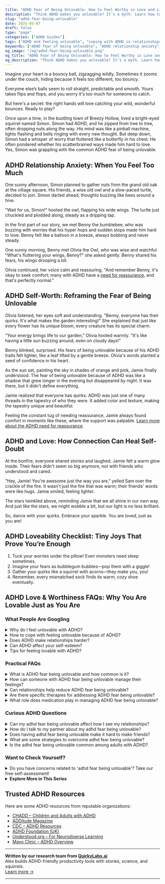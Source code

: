 ```yaml
---
title: "ADHD Fear of Being Unlovable: How to Feel Worthy in Love and Life"
description: "Think ADHD makes you unlovable? It’s a myth. Learn how to break free from fear, nurture self-worth, and build connections rooted in the real you."
slug: "adhd-fear-being-unlovable"
date: 2025-05-07
draft: false
type: "page"
categories: ["ADHD Guides"]
tags: ["ADHD and feeling unlovable", "coping with ADHD in relationships", "ADHD emotional regulation", "ADHD and relationship anxiety", "self-acceptance with ADHD", "managing ADHD symptoms in love", "ADHD adult love life"]
keywords: ["ADHD fear of being unlovable", "ADHD relationship anxiety", "self-worth with ADHD", "ADHD and emotional connection", "coping with ADHD in love", "ADHD and attachment", "adult ADHD self-acceptance"]
og_image: "/og/adhd-fear-being-unlovable.png"
og_title: "ADHD Fear of Being Unlovable: How to Feel Worthy in Love and Life"
og_description: "Think ADHD makes you unlovable? It’s a myth. Learn how to break free from fear, nurture self-worth, and build connections rooted in the real you."
---
```



Imagine your heart is a bouncy ball, zigzagging wildly. Sometimes it zooms under the couch, hiding because it feels too different, too bouncy.

Everyone else’s balls seem to roll straight, predictable and smooth. Yours takes flips and flops, and you worry it's too much for someone to catch.

But here's a secret: the right hands will love catching your wild, wonderful bounces. Ready to play?

Once upon a time, in the bustling town of Breezy Hollow, lived a bright-eyed squirrel named Simon. Simon had ADHD, and he zipped from tree to tree, often dropping nuts along the way. His mind was like a pinball machine, lights flashing and bells ringing with every new thought. But deep down, Simon had a whisper of worry that fluttered like a butterfly in his chest. He often pondered whether his scatterbrained ways made him hard to love. Yes, Simon was grappling with the common ADHD fear of being unlovable.

## ADHD Relationship Anxiety: When You Feel Too Much

One sunny afternoon, Simon planned to gather nuts from the grand old oak at the village square. His friends, a wise old owl and a slow-paced turtle, decided to join. Simon darted ahead, thoughts buzzing like bees around a hive.

"Wait for us, Simon!" hooted the owl, flapping his wide wings. The turtle just chuckled and plodded along, steady as a dripping tap.

In the first part of our story, we met Benny the bumblebee, who was buzzing with worries that his hyper hops and sudden stops made him hard to love. Benny felt like a balloon in a breeze, always bobbing and never steady.

One sunny morning, Benny met Olivia the Owl, who was wise and watchful. "What's fluttering your wings, Benny?" she asked gently. Benny shared his fears, his wings drooping a bit.

Olivia continued, her voice calm and reassuring, "And remember Benny, it's okay to seek comfort; many with ADHD have a [need for reassurance](/pages/adhd-need-for-reassurance), and that's perfectly normal."

## ADHD Self-Worth: Reframing the Fear of Being Unlovable

Olivia listened, her eyes soft and understanding. "Benny, everyone has their quirks. It's what makes the garden interesting!" She explained that just like every flower has its unique bloom, every creature has its special charm.

"Your energy brings life to our garden," Olivia hooted warmly. "It's like having a little sun buzzing around, even on cloudy days!"

Benny blinked, surprised. His fears of being unlovable because of his ADHD traits felt lighter, like a leaf lifted by a gentle breeze. Olivia's words planted a seed of confidence in his heart.

As the sun set, painting the sky in shades of orange and pink, Jamie finally understood. The fear of being unlovable because of ADHD was like a shadow that grew longer in the evening but disappeared by night. It was there, but it didn't define everything.

Jamie realized that everyone has quirks. ADHD was just one of many threads in the tapestry of who they were. It added color and texture, making the tapestry unique and beautiful.

Feeling the constant tug of needing reassurance, Jamie always found comfort in moments like these, where the support was palpable. [Learn more about the ADHD need for reassurance](/pages/adhd-need-for-reassurance/).

## ADHD and Love: How Connection Can Heal Self-Doubt

At the bonfire, everyone shared stories and laughed. Jamie felt a warm glow inside. Their fears didn't seem so big anymore, not with friends who understood and cared.

"Hey, Jamie! You're awesome just the way you are," yelled Sam over the crackle of the fire. It wasn't just the fire that was warm; their friends' words were like hugs. Jamie smiled, feeling lighter.

The stars twinkled above, reminding Jamie that we all shine in our own way. And just like the stars, we might wobble a bit, but our light is no less brilliant.

So, dance with your quirks. Embrace your sparkle. You are loved, just as you are!

## ADHD Loveability Checklist: Tiny Joys That Prove You’re Enough

1. Tuck your worries under the pillow! Even monsters need sleep sometimes.
2. Imagine your fears as bubblegum bubbles—pop them with a giggle!
3. Gather your quirks like a squirrel with acorns—they make you, you!
4. Remember, every mismatched sock finds its warm, cozy shoe eventually.

## ADHD Love & Worthiness FAQs: Why You Are Lovable Just as You Are

### What People Are Googling

<details><summary>Why do I feel unlovable with ADHD?</summary><p>Feeling unlovable is a common sentiment when you're dealing with ADHD, and it's really tough to feel that way. Remember, ADHD can sometimes make social interactions and maintaining relationships a bit more challenging, which might lead you to feel misunderstood or isolated. It's important to know that your worth isn't defined by ADHD or any single aspect of your life. Embracing your whole self, including your ADHD, can help you see the unique qualities and strengths you bring to your relationships. You are definitely lovable just as you are!</p></details>
<details><summary>How to cope with feeling unlovable because of ADHD?</summary><p>Oh, I understand how tough those feelings can be, but remember, your worth is not diminished by your ADHD. One helpful approach is to connect with others who share similar experiences, which can provide both comfort and perspective. Additionally, exploring your strengths and accomplishments can boost your self-esteem. Lastly, consider speaking with a therapist or coach who specializes in ADHD, as they can offer strategies tailored specifically to you and remind you of the unique qualities you bring to the world. You're truly valuable, just as you are!</p></details>
<details><summary>Does ADHD make relationships harder?</summary><p>Absolutely, navigating relationships with ADHD can indeed present its own set of challenges, but you're definitely not alone in this. ADHD can affect communication, attention, and emotional regulation, which are key components in maintaining healthy relationships. However, understanding and awareness can go a long way. Open dialogue about your needs and experiences with your loved ones can help build stronger bonds and mutual understanding. Remember, every relationship has its ups and downs, and having ADHD just adds a unique layer to the adventure.</p></details>
<details><summary>Can ADHD affect your self-esteem?</summary><p>Absolutely, it's quite common for ADHD to impact one's self-esteem. The challenges of managing daily tasks, keeping up with schedules, or even maintaining relationships can sometimes feel overwhelming and may lead to feelings of frustration or self-doubt. It's important to remember that these difficulties aren't a reflection of your worth or abilities; they're just a part of how your brain is wired. Recognizing your unique strengths and finding strategies that work for you can really help in boosting your confidence and embracing your wonderful qualities.</p></details>
<details><summary>Tips for feeling lovable with ADHD?</summary><p>Absolutely, feeling lovable with ADHD can sometimes be challenging, but remember, your ADHD is just one part of the beautiful tapestry that makes you, you! Start by celebrating your unique strengths and quirks—maybe it’s your creativity, your empathy, or your problem-solving skills. Surround yourself with supportive friends and family who appreciate you for who you are and remind you of your worth. Lastly, practice self-compassion. Speak to yourself with kindness and understanding, especially on tougher days. These steps can help you see just how lovable you truly are.</p></details>



### Practical FAQs

<details><summary>What is ADHD fear being unlovable and how common is it?</summary><p>Feeling like you might be unlovable because of your ADHD is actually quite common, and you’re definitely not alone in this worry. Many with ADHD struggle with feelings of inadequacy or fear that their unique traits might make them less loveable. It’s important to remember that ADHD comes with many strengths as well—creativity, passion, and the ability to think outside the box, just to name a few. Embracing all parts of yourself, including your ADHD, can help you see how lovable you truly are, to others and to yourself.</p></details>
<details><summary>How can someone with ADHD fear being unlovable manage their feelings?</summary><p>Hello there! First off, it's really important to know that feeling this way isn't uncommon, and you're definitely not alone in these feelings. A good step towards managing these feelings is by gently reminding yourself of your unique qualities and the love you offer to others. Consider seeking support through therapy or ADHD coaching where you can explore these feelings in a safe space and develop strategies to reinforce your self-esteem. Also, connecting with others who have ADHD can be incredibly validating—you'll likely find that many share similar feelings and can offer both support and understanding.</p></details>
<details><summary>Can relationships help reduce ADHD fear being unlovable?</summary><p>Absolutely, relationships can indeed play a significant role in mitigating feelings of being unlovable that some with ADHD might experience. When you're surrounded by understanding friends or partners, it becomes easier to see your own worth through their eyes. These relationships provide not just reassurance but also acceptance, which can be incredibly soothing. Remember, the right people will appreciate your unique qualities and contribute positively to your self-esteem.</p></details>
<details><summary>Are there specific therapies for addressing ADHD fear being unlovable?</summary><p>Absolutely, and it's great that you're reaching out about this. Many people with ADHD experience fears around being unlovable, and therapy can be really beneficial in addressing these feelings. Cognitive Behavioral Therapy (CBT) is particularly helpful as it can assist in challenging and changing unhelpful thought patterns. Another supportive approach is Acceptance and Commitment Therapy (ACT), which focuses on accepting feelings without judgment and committing to actions that align with your values. Both of these therapies provide effective tools to help manage and alleviate the fears associated with feeling unlovable. Remember, seeking help is a strong and loving step towards caring for yourself.</p></details>
<details><summary>What role does medication play in managing ADHD fear being unlovable?</summary><p>Medication can be a supportive tool in managing ADHD, particularly when feelings like fearing you're unlovable come into play. These medications primarily help improve focus and reduce impulsivity and hyperactivity, which can sometimes lead to smoother social interactions and stronger relationships. When you feel more in control of your symptoms, it might be easier to see your own worth and build confidence in your lovability. Remember, though, medication is just one part of the whole picture, and working with a therapist or coach can also help you navigate these emotional challenges.</p></details>



### Curious ADHD Questions

<details><summary>Can my adhd fear being unlovable affect how I see my relationships?</summary><p>Absolutely, feeling unlovable is a common concern among people with ADHD, and it can definitely color how you view your relationships. When ADHD makes it tough to meet certain social expectations, it’s easy to mistakenly believe that you're less worthy of love. But remember, your value isn't determined by perfect consistency or flawless interactions. Embracing your unique strengths and openly communicating your needs can help build more understanding and fulfilling relationships.</p></details>
<details><summary>How do I talk to my partner about my adhd fear being unlovable?</summary><p>Opening up about such vulnerable feelings can be really tough, but it's wonderful that you're considering sharing your thoughts with your partner. A good start might be to choose a quiet, comfortable time when you both are relaxed and not rushed. You could say something like, "I've been feeling a bit anxious about how my ADHD might affect how you see me, and I'd love to talk about it with you." This honest and gentle approach invites your partner into your feelings without pressure, making it easier for them to understand and support you. Remember, sharing your fears not only lightens your burden but also deepens the connection between you two.</p></details>
<details><summary>Does having adhd fear being unlovable make it hard to make friends?</summary><p>Absolutely, feeling like you might be unlovable because of ADHD can definitely make it tough to reach out and make connections with others. It's important to remember that ADHD is just a part of who you are, not the entirety of your worth or your personality. Many people find that the qualities that make them unique because of ADHD, like creativity, enthusiasm, and the ability to think outside the box, are actually quite lovable. It might help to take small steps towards friendship, focusing on common interests and shared experiences, and remember, everyone has something special about them that can draw others in.</p></details>
<details><summary>What are some strategies to overcome adhd fear being unlovable?</summary><p>Feeling unlovable is a common worry, and it's especially tough when ADHD adds its own twists. First, remind yourself that ADHD is a part of you, but it doesn't define your worth or your capacity to be loved. Building a support network of friends, family, or even online communities who understand and share your experiences can be incredibly affirming. Also, working with a therapist or coach who specializes in ADHD can help you develop strategies to manage these feelings and recognize your unique strengths and qualities. Remember, you are absolutely worthy of love and belonging, just as you are.</p></details>
<details><summary>Is the adhd fear being unlovable common among adults with ADHD?</summary><p>Absolutely, feeling unlovable is a common fear among adults with ADHD, and you're not alone in this. Many people with ADHD worry about how their traits—like forgetfulness or being easily distracted—might affect their relationships. It's important to remember that everyone has unique qualities that make them who they are, and being lovable goes far beyond any single trait or challenge. Embracing your whole self, including your ADHD, can help you connect authentically with others who will appreciate the full, wonderful person you are.</p></details>



### Want to Check Yourself?

<details><summary>Do you have concerns related to 'adhd fear being unlovable'? Take our free self-assessment!</summary><p>Absolutely, feeling unlovable is a common concern among many, especially when you're juggling ADHD. It can sometimes make relationships feel a bit more challenging, whether it's with friends, family, or partners. Our free self-assessment is designed to help you understand your feelings better and guide you toward strategies that might improve your self-esteem and relationship dynamics. It’s a warm, non-judgmental space to start unpacking those feelings, so why not give it a try? You deserve to feel loved and valued, just as you are.</p></details>

<script type="application/ld+json">
{
  "@context": "https://schema.org",
  "@type": "FAQPage",
  "mainEntity": [
    {
      "@type": "Question",
      "name": "Why do I feel unlovable with ADHD?",
      "acceptedAnswer": {
        "@type": "Answer",
        "text": "Feeling unlovable is a common sentiment when you're dealing with ADHD, and it's really tough to feel that way. Remember, ADHD can sometimes make social interactions and maintaining relationships a bit more challenging, which might lead you to feel misunderstood or isolated. It's important to know that your worth isn't defined by ADHD or any single aspect of your life. Embracing your whole self, including your ADHD, can help you see the unique qualities and strengths you bring to your relationships. You are definitely lovable just as you are!"
      }
    },
    {
      "@type": "Question",
      "name": "How to cope with feeling unlovable because of ADHD?",
      "acceptedAnswer": {
        "@type": "Answer",
        "text": "Oh, I understand how tough those feelings can be, but remember, your worth is not diminished by your ADHD. One helpful approach is to connect with others who share similar experiences, which can provide both comfort and perspective. Additionally, exploring your strengths and accomplishments can boost your self-esteem. Lastly, consider speaking with a therapist or coach who specializes in ADHD, as they can offer strategies tailored specifically to you and remind you of the unique qualities you bring to the world. You're truly valuable, just as you are!"
      }
    },
    {
      "@type": "Question",
      "name": "Does ADHD make relationships harder?",
      "acceptedAnswer": {
        "@type": "Answer",
        "text": "Absolutely, navigating relationships with ADHD can indeed present its own set of challenges, but you're definitely not alone in this. ADHD can affect communication, attention, and emotional regulation, which are key components in maintaining healthy relationships. However, understanding and awareness can go a long way. Open dialogue about your needs and experiences with your loved ones can help build stronger bonds and mutual understanding. Remember, every relationship has its ups and downs, and having ADHD just adds a unique layer to the adventure."
      }
    },
    {
      "@type": "Question",
      "name": "Can ADHD affect your self-esteem?",
      "acceptedAnswer": {
        "@type": "Answer",
        "text": "Absolutely, it's quite common for ADHD to impact one's self-esteem. The challenges of managing daily tasks, keeping up with schedules, or even maintaining relationships can sometimes feel overwhelming and may lead to feelings of frustration or self-doubt. It's important to remember that these difficulties aren't a reflection of your worth or abilities; they're just a part of how your brain is wired. Recognizing your unique strengths and finding strategies that work for you can really help in boosting your confidence and embracing your wonderful qualities."
      }
    },
    {
      "@type": "Question",
      "name": "Tips for feeling lovable with ADHD?",
      "acceptedAnswer": {
        "@type": "Answer",
        "text": "Absolutely, feeling lovable with ADHD can sometimes be challenging, but remember, your ADHD is just one part of the beautiful tapestry that makes you, you! Start by celebrating your unique strengths and quirks\u2014maybe it\u2019s your creativity, your empathy, or your problem-solving skills. Surround yourself with supportive friends and family who appreciate you for who you are and remind you of your worth. Lastly, practice self-compassion. Speak to yourself with kindness and understanding, especially on tougher days. These steps can help you see just how lovable you truly are."
      }
    }
  ]
}
</script>
<script type="application/ld+json">
{
  "@context": "https://schema.org",
  "@type": "Article",
  "author": {
    "@type": "Person",
    "name": "QuirkyLabs",
    "url": "https://quirkylabs.ai/about"
  },
  "headline": "adhd fear being unlovable: \"Feel Loved: Overcome ADHD Fear of Being Unlovable!\"",
  "mainEntityOfPage": "https://blog.quirkylabs.ai/pages/adhd-fear-being-unlovable/",
  "datePublished": "2025-05-07"
}
</script>
<script type="application/ld+json">
{
  "@context": "https://schema.org",
  "@type": "BreadcrumbList",
  "itemListElement": [
    {
      "@type": "ListItem",
      "position": 1,
      "name": "Home",
      "item": "https://quirkylabs.ai/"
    },
    {
      "@type": "ListItem",
      "position": 2,
      "name": "Blog",
      "item": "https://blog.quirkylabs.ai/"
    },
    {
      "@type": "ListItem",
      "position": 3,
      "name": "adhd fear being unlovable: \"Feel Loved: Overcome ADHD Fear of Being Unlovable!\"",
      "item": "https://blog.quirkylabs.ai/pages/adhd-fear-being-unlovable/"
    }
  ]
}
</script>

<details>
<summary><strong>Explore More in This Series</strong></summary>

- [Adhd Need For Reassurance](/pages/adhd-need-for-reassurance/)
- [Adhd Breakups And Blame](/pages/adhd-breakups-and-blame/)
- [Adhd Want Love But Hide](/pages/adhd-want-love-but-hide/)
- [Adhd Do I Deserve Love](/pages/adhd-do-i-deserve-love/)
- [Adhd Fear Of Rejection](/pages/adhd-fear-of-rejection/)
- [Adhd Love Me Then Leave Me](/pages/adhd-love-me-then-leave-me/)
- [Adhd Relationships Hard](/pages/adhd-relationships-hard/)
- [Adhd Impossible To Live With](/pages/adhd-impossible-to-live-with/)
</details>



## Trusted ADHD Resources

Here are some ADHD resources from reputable organizations:

- [CHADD – Children and Adults with ADHD](https://chadd.org)
- [ADDitude Magazine](https://www.additudemag.com)
- [CDC – ADHD Resources](https://www.cdc.gov/ncbddd/adhd)
- [ADHD Foundation (UK)](https://www.adhdfoundation.org.uk)
- [Understood.org – For Neurodiverse Learning](https://www.understood.org)
- [Mayo Clinic – ADHD Overview](https://www.mayoclinic.org/diseases-conditions/adhd)


---

**Written by our research team from [QuirkyLabs.ai](https://quirkylabs.ai)**  
Alex builds ADHD-friendly productivity tools with stories, science, and squirrels.  
[Learn more →](https://quirkylabs.ai)

---